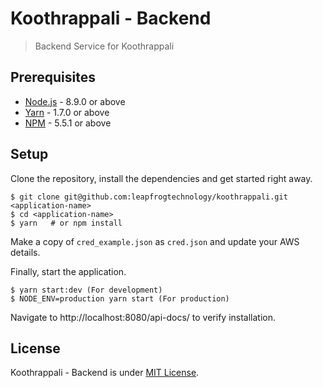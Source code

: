 # Koothrappali - Backend

> Backend Service for Koothrappali

## Prerequisites

- [Node.js](https://yarnpkg.com/en/docs/install) - 8.9.0 or above
- [Yarn](https://yarnpkg.com/en/docs/install) - 1.7.0 or above
- [NPM](https://docs.npmjs.com/getting-started/installing-node) - 5.5.1 or above

## Setup

Clone the repository, install the dependencies and get started right away.

    $ git clone git@github.com:leapfrogtechnology/koothrappali.git <application-name>
    $ cd <application-name>
    $ yarn   # or npm install

Make a copy of `cred_example.json` as `cred.json` and update your AWS details.

Finally, start the application.

    $ yarn start:dev (For development)
    $ NODE_ENV=production yarn start (For production)

Navigate to http://localhost:8080/api-docs/ to verify installation.

## License

Koothrappali - Backend is under [MIT License](../LICENSE).
